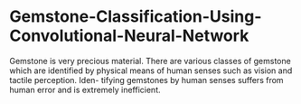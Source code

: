 # Gemstone-Classification-Using-Convolutional-Neural-Network
Gemstone is very precious material. There are various classes of gemstone which are identified by physical means of human senses such as vision and tactile perception. Iden- tifying gemstones by human senses suffers from human error and is extremely inefficient. 

